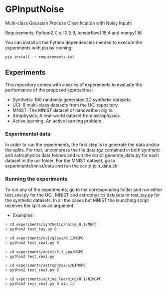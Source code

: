 # GPInputNoise

Multi-class Gaussian Process Classification with Noisy Inputs

Requirements: Python2.7, dill0.2.9, tensorflow1.15.4 and numpy1.16

You can install all the Python dependencies needed to execute the experiments with pip by running:

``` bash
pip install -r requirements.txt

```

## Experiments

This repository comes with a series of experiments to evaluate the performance of the proposed approaches:
 * Synthetic: 100 randomly generated 2D synthetic datasets.
 * UCI: 8 multi-class datasets from the UCI repository.
 * MNIST: The MNIST dataset of handwritten digits.
 * Atrophysics: A real-world dataset from astrophysics.
 * Active learning: An active learning problem.

### Experimental data

In order to run the experiments, the first step is to generate the data and/or the splits. For that, uncompress the file data.tgz contained in both synthetic and astrophysics data folders and run the script generate_data.py for each dataset in the uci folder. For the MNIST dataset, go to experiments/mnist/data and run the script join_data.sh

### Running the experiments

To run any of the experiments, go to the corresponding folder and run either test_real.py for the UCI, MNIST and astrophysics datasets or test_toy.py for the synthetic datasets. In all the cases but MNIST the launching script receives the split as an argument.

- Examples:

```bash
> cd experiments/synthetic/noise_0.1/MGPC
> python2 test_toy.py 0
```

```bash
> cd experiments/uci/glass/0.1/MGPC
> python2 test_real.py 0
```

```bash
> cd experiments/mnist/0.1_gpu/MGPC
> python2 test_real.py
```

```bash
> cd experiments/astrophysics/NIMGPC
> python2 test_real.py 0
```

```bash
> cd experiments/active_learning/0.1/NIMGPC
> python2 test_real.py 0 min_ll
```

